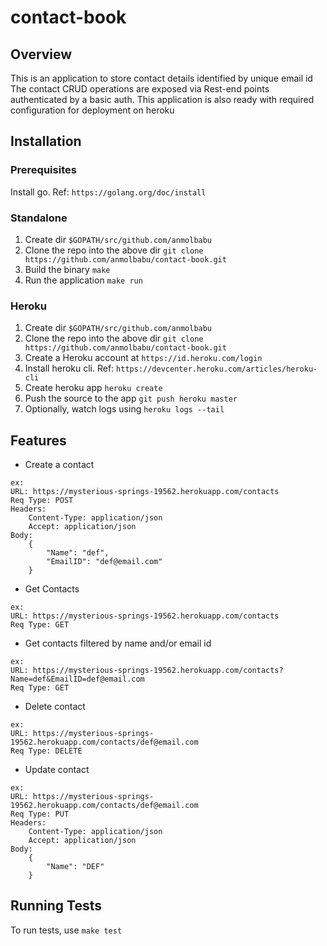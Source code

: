 # contact-book

## Overview

This is an application to store contact details identified by unique email id
The contact CRUD operations are exposed via Rest-end points authenticated by a basic auth.
This application is also ready with required configuration for deployment on heroku

## Installation

### Prerequisites
Install go. Ref: `https://golang.org/doc/install`

### Standalone
1. Create dir `$GOPATH/src/github.com/anmolbabu`
2. Clone the repo into the above dir `git clone https://github.com/anmolbabu/contact-book.git`
3. Build the binary `make`
4. Run the application `make run`

### Heroku
1. Create dir `$GOPATH/src/github.com/anmolbabu`
2. Clone the repo into the above dir `git clone https://github.com/anmolbabu/contact-book.git`
3. Create a Heroku account at `https://id.heroku.com/login`
4. Install heroku cli. Ref: `https://devcenter.heroku.com/articles/heroku-cli`
5. Create heroku app `heroku create`
6. Push the source to the app `git push heroku master`
7. Optionally, watch logs using `heroku logs --tail`

## Features

* Create a contact

```
ex:
URL: https://mysterious-springs-19562.herokuapp.com/contacts
Req Type: POST
Headers:
    Content-Type: application/json
    Accept: application/json
Body:
    {
        "Name": "def",
        "EmailID": "def@email.com"
    }
```

* Get Contacts

```
ex:
URL: https://mysterious-springs-19562.herokuapp.com/contacts
Req Type: GET
```

* Get contacts filtered by name and/or email id

```
ex:
URL: https://mysterious-springs-19562.herokuapp.com/contacts?Name=def&EmailID=def@email.com
Req Type: GET
```

* Delete contact

```
ex:
URL: https://mysterious-springs-19562.herokuapp.com/contacts/def@email.com
Req Type: DELETE
```

* Update contact
```
ex:
URL: https://mysterious-springs-19562.herokuapp.com/contacts/def@email.com
Req Type: PUT
Headers:
    Content-Type: application/json
    Accept: application/json
Body:
    {
        "Name": "DEF"
    }
```

## Running Tests

To run tests, use `make test`